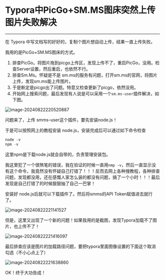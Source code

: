 # Typora中PicGo+SM.MS图床突然上传图片失败解决

---

在 Typora 中写文档写的好好的，复制个图片想自动上传，结果一直上传失败。

我用的是PicGo+SM.MS图床的方式。

1. 排查PicGo。将图片拖到picgo上传区，发现上传不了，重启PicGo，没用。检查Server设置，然后重启，也依然不行。
2. 排查Sm.Ms。怀疑是不是 sm.ms的服务有问题，打开sm.ms的官网，将图片上传，发现sm.ms能上传图片。
3. 于是断定是picgo出了问题。特意又检查更新了picgo，依然没用。
4. 开始网上搜索问题，最后发现有人说是可以采用一个`sm.ms-user`插件解决，如下图。

![image-20240822220520887](https://s2.loli.net/2024/08/22/vhsMnzHC5P1OpQb.png)

问题来了，上传 smms-user这个插件，要先安装node.js！

于是可以按照网上的教程安装 node.js，安装完成后可以通过如下命令检查

```go
node -v
npm -v
```

这里npm是下载node.js就会自带的，负责管理安装包。

我这里犯了一个很煞笔的错误，我在验证的时候一直用`nmp -v`，然后一直显示没有这个命令，我竟然没有怀疑自己打错了！！！反而去网上各种搜教程，各种排查问题，发现都没用，还在感慨人家怎么装的都没有问题，搞了一个小时！！！最后发现是自己打错了的时候狠狠抽了自己一巴掌！

安装好 node.js后就可以下载插件了。然后将smms的API Token赋值进去就行了。

![image-20240822221141527](https://s2.loli.net/2024/08/22/tpNSmVAEDO4hxFB.png)

但是，这里又出现了一个新的问题！如果我用的是截图，发现Typora加载不了图片，也上传不了！

![image-20240822221416097](https://s2.loli.net/2024/08/22/GQHREZz2vlpctmC.png)

最后排查应该是图片的加载路径问题，要把typora里面图像设置的下面这个取消勾选（不小心点上了）

![image-20240822221638860](https://s2.loli.net/2024/08/22/nHS9L8yD1OvufEg.png)

OK！终于大功告成！